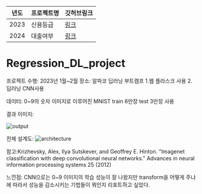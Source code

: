 | 년도|프로젝트명| 깃허브링크 |
| -- | --- | ----|
|2023| 신용등급| [링크](https://www.naver.com)|
|2024| 대출여부 | [링크](https://www.naver.com)|


# Regression_DL_project
프로젝트 수행: 2023년 1월~2월
장소: 알파코 딥러닝 부트캠프
1.웹
플라스크 사용
2.딥러닝
CNN사용

데이터: 0~9의 숫자 이미지로 이루어진 MNIST train 6만장 test 3만장 사용

결과 이미지:

![output](https://github.com/user-attachments/assets/e33da9bf-1c15-4ceb-8362-d8c23d6207dd)

전체 설계도:
![architecture](https://github.com/user-attachments/assets/7012d8b3-95cd-4e5f-ab46-f0ed7e89c72b)

참고:Krizhevsky, Alex, Ilya Sutskever, and Geoffrey E. Hinton. "Imagenet classification with deep convolutional neural networks." Advances in neural information processing systems 25 (2012)

느낀점: CNN으로는 0~9 이미지의 학습 성능이 잘 나왔지만 transform을 어떻게 주냐에 따라서 성능을 감소시키는 기법들이 뭐인지 리포트하고 싶었다.
